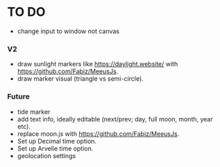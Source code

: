 # TO DO

- change input to window not canvas

### V2

- draw sunlight markers like https://daylight.website/ with https://github.com/Fabiz/MeeusJs.
- draw marker visual (triangle vs semi-circle).

### Future

- tide marker
- add text info, ideally editable (next/prev; day, full moon, month, year etc).
- replace moon.js with https://github.com/Fabiz/MeeusJs.
- Set up Decimal time option.
- Set up Arvelie time option.
- geolocation settings